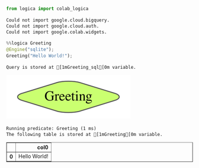 ```python
from logica import colab_logica
```

    Could not import google.cloud.bigquery.
    Could not import google.cloud.auth.
    Could not import google.colab.widgets.



```python
%%logica Greeting
@Engine("sqlite");
Greeting("Hello World!");
```

    Query is stored at [1mGreeting_sql[0m variable.



    
![svg](test_files/test_1_1.svg)
    


    Running predicate: Greeting (1 ms)
    The following table is stored at [1mGreeting[0m variable.



<div>
<style scoped>
    .dataframe tbody tr th:only-of-type {
        vertical-align: middle;
    }

    .dataframe tbody tr th {
        vertical-align: top;
    }

    .dataframe thead th {
        text-align: right;
    }
</style>
<table border="1" class="dataframe">
  <thead>
    <tr style="text-align: right;">
      <th></th>
      <th>col0</th>
    </tr>
  </thead>
  <tbody>
    <tr>
      <th>0</th>
      <td>Hello World!</td>
    </tr>
  </tbody>
</table>
</div>


     

